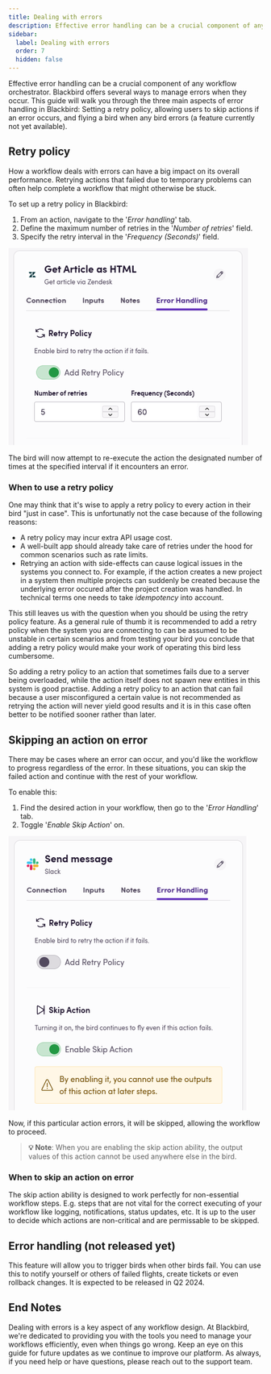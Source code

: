 ```yaml
---
title: Dealing with errors
description: Effective error handling can be a crucial component of any workflow orchestrator. Blackbird offers several ways to manage errors when they occur. This guide will walk you through the three main aspects of error handling in Blackbird.
sidebar:
  label: Dealing with errors
  order: 7
  hidden: false
---
```


Effective error handling can be a crucial component of any workflow orchestrator. Blackbird offers several ways to manage errors when they occur. This guide will walk you through the three main aspects of error handling in Blackbird: Setting a retry policy, allowing users to skip actions if an error occurs, and flying a bird when any bird errors (a feature currently not yet available).

## Retry policy

How a workflow deals with errors can have a big impact on its overall performance. Retrying actions that failed due to temporary problems can often help complete a workflow that might otherwise be stuck.

To set up a retry policy in Blackbird:

1. From an action, navigate to the '_Error handling_' tab.
2. Define the maximum number of retries in the '_Number of retries_' field.
3. Specify the retry interval in the '_Frequency (Seconds)_' field.

![Retry policy](../../../assets/guides/errors/retry.png)

The bird will now attempt to re-execute the action the designated number of times at the specified interval if it encounters an error.

### When to use a retry policy

One may think that it's wise to apply a retry policy to every action in their bird "just in case". This is unfortunatly not the case because of the following reasons:

- A retry policy may incur extra API usage cost.
- A well-built app should already take care of retries under the hood for common scenarios such as rate limits.
- Retrying an action with side-effects can cause logical issues in the systems you connect to. For example, if the action creates a new project in a system then multiple projects can suddenly be created because the underlying error occured after the project creation was handled. In technical terms one needs to take _idempotency_ into account.

This still leaves us with the question when you should be using the retry policy feature. As a general rule of thumb it is recommended to add a retry policy when the system you are connecting to can be assumed to be unstable in certain scenarios and from testing your bird you conclude that adding a retry policy would make your work of operating this bird less cumbersome.

So adding a retry policy to an action that sometimes fails due to a server being overloaded, while the action itself does not spawn new entities in this system is good practise. Adding a retry policy to an action that can fail because a user misconfigured a certain value is not recommended as retrying the action will never yield good results and it is in this case often better to be notified sooner rather than later.

## Skipping an action on error

There may be cases where an error can occur, and you'd like the workflow to progress regardless of the error. In these situations, you can skip the failed action and continue with the rest of your workflow.

To enable this:

1. Find the desired action in your workflow, then go to the '_Error Handling_' tab.
2. Toggle '_Enable Skip Action_' on.

![Skip](../../../assets/guides/errors/skip.png)

Now, if this particular action errors, it will be skipped, allowing the workflow to proceed.

> **💡 Note**: When you are enabling the skip action ability, the output values of this action cannot be used anywhere else in the bird.

### When to skip an action on error

The skip action ability is designed to work perfectly for non-essential workflow steps. E.g. steps that are not vital for the correct executing of your workflow like logging, notifications, status updates, etc. It is up to the user to decide which actions are non-critical and are permissable to be skipped.

## Error handling (not released yet)

This feature will allow you to trigger birds when other birds fail. You can use this to notify yourself or others of failed flights, create tickets or even rollback changes. It is expected to be released in Q2 2024.

## End Notes

Dealing with errors is a key aspect of any workflow design. At Blackbird, we're dedicated to providing you with the tools you need to manage your workflows efficiently, even when things go wrong. Keep an eye on this guide for future updates as we continue to improve our platform. As always, if you need help or have questions, please reach out to the support team.

